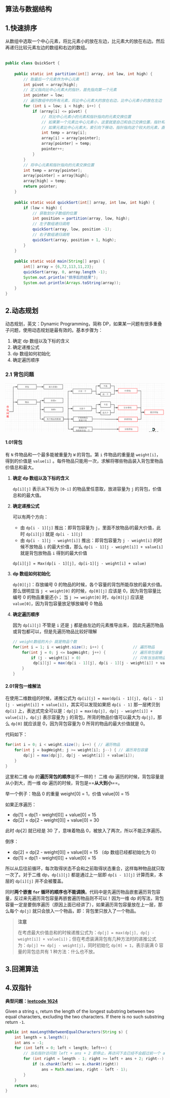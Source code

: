 ## 算法与数据结构

## 1.快速排序

从数组中选取一个中心元素，将比元素小的放在左边，比元素大的放在右边。然后再递归比较元素左边的数组和右边的数组。

```java

public class QuickSort {

    public static int partition(int[] array, int low, int high) {
        // 取最后一个元素作为中心元素
        int pivot = array[high];
        // 定义指向比中心元素大的指针，首先指向第一个元素
        int pointer = low;
        // 遍历数组中的所有元素，将比中心元素大的放在右边，比中心元素小的放在左边
        for (int i = low; i < high; i++) {
            if (array[i] <= pivot) {
                // 将比中心元素小的元素和指针指向的元素交换位置
                // 如果第一个元素比中心元素小，这里就是自己和自己交换位置，指针和索引都向下一位移动
                // 如果元素比中心元素大，索引向下移动，指针指向这个较大的元素，直到找到比中心元素小的元素，并交换位置，指针向下移动
                int temp = array[i];
                array[i] = array[pointer];
                array[pointer] = temp;
                pointer++;
            }
        }
        // 将中心元素和指针指向的元素交换位置
        int temp = array[pointer];
        array[pointer] = array[high];
        array[high] = temp;
        return pointer;
    }

    public static void quickSort(int[] array, int low, int high) {
        if (low < high) {
            // 获取划分子数组的位置
            int position = partition(array, low, high);
            // 左子数组递归调用
            quickSort(array, low, position -1);
            // 右子数组递归调用
            quickSort(array, position + 1, high);
        }
    }

    public static void main(String[] args) {
        int[] array = {6,72,113,11,23};
        quickSort(array, 0, array.length -1);
        System.out.println("排序后的结果");
        System.out.println(Arrays.toString(array));
    }
}
```

## 2.动态规划

动态规划，英⽂：Dynamic Programming，简称 DP，如果某⼀问题有很多重叠⼦问题，使⽤动态规划是最有效的。基本步骤为：

1. 确定 dp 数组以及下标的含义
2. 确定递推公式
3. dp 数组如何初始化
4. 确定遍历顺序

### 2.1 背包问题

<img src="img/算法与数据结构/image-20240103143835940.png" alt="image-20240103143835940" style="zoom:67%;" />

#### 1.01背包

有 `N` 件物品和⼀个最多能被重量为 `W` 的背包。第 `i` 件物品的重量是 `weight[i]`，得到的价值是 `value[i]` 。每件物品只能⽤⼀次，求解将哪些物品装⼊背包⾥物品价值总和最⼤。

1. **确定 dp 数组以及下标的含义**

   `dp[i][j]` 表示从下标为 `[0-i]` 的物品⾥任意取，放进容量为 `j` 的背包，价值总和的最⼤值。

2. **确定递推公式**

   可以有两个⽅向：

   - 由 `dp[i - 1][j]` 推出：即背包容量为 `j`，⾥⾯不放物品i的最⼤价值，此时 `dp[i][j]` 就是 `dp[i - 1][j]`
   - 由 `dp[i - 1][j - weight[i]]` 推出：即背包容量为 `j - weight[i]` 的时候不放物品 `i` 的最⼤价值，那么 `dp[i - 1][j - weight[i]] + value[i]` 就是背包放物品 `i` 得到的最⼤价值

   `dp[i][j] = Max(dp[i - 1][j], dp[i-1][j - weight[i] + value)`

3. **dp 数组如何初始化**

   `dp[0][j]`：存放编号 0 的物品的时候，各个容量的背包所能存放的最⼤价值。 那么很明显当 `j < weight[0]` 的时候，`dp[0][j]` 应该是 0，因为背包容量⽐编号 0 的物品重量还小； 当 `j >= weight[0]` 时，`dp[0][j]` 应该是 `value[0]`，因为背包容量放⾜够放编号 0 物品

4. **确定遍历顺序**

   因为 `dp[i][j]` 不管是 `i` 还是 `j` 都是由左边的元素推导出来， 因此先遍历物品或背包都可以，但是先遍历物品比较好理解

   ```java
   // weight数组的⼤⼩ 就是物品个数
   for(int i = 1; i < weight.size(); i++) {             // 遍历物品
       for(int j = 0; j <= bagWeight; j++) {            // 遍历背包容量
           if (j - weight[i] > 0)                       // 只有当当前物品重量小于背包重量时才考虑当前物品
           	dp[i][j] = max(dp[i - 1][j], dp[i - 1][j - weight[i]] + value[i]);
       }
   }
   ```

#### 2.01背包一维解法

在使⽤⼆维数组的时候，递推公式为 `dp[i][j] = max(dp[i - 1][j], dp[i - 1][j - weight[i]] + value[i])`，其实可以发现如果把 `dp[i - 1]` 那⼀层拷⻉到 `dp[i]` 上，表达式完全可以是：`dp[j] = max(dp[j], dp[j - weight[i]] + value[i])`，`dp[j]` 表示容量为 `j` 的背包，所背的物品价值可以最⼤为 `dp[j]`，那么 `dp[0]` 就应该是 0，因为背包容量为 0 所背的物品的最⼤价值就是 0。

代码如下：

```java
for(int i = 0; i < weight.size(); i++) { // 遍历物品
    for(int j = bagWeight; j >= weight[i]; j--) { // 遍历背包容量
        dp[j] = max(dp[j], dp[j - weight[i]] + value[i]);
    }
}
```

这⾥和⼆维 dp 的**遍历背包的顺序**是不⼀样的！ ⼆维 dp 遍历的时候，背包容量是从⼩到⼤，⽽⼀维 dp 遍历的时候，背包是==**从⼤到⼩**==。

举⼀个例⼦：物品 0 的重量 weight[0] = 1，价值 value[0] = 15

如果正序遍历：

- dp[1] = dp[1 - weight[0]] + value[0] = 15
- dp[2] = dp[2 - weight[0]] + value[0] = 30

此时 dp[2] 就已经是 30 了，意味着物品 0，被放⼊了两次，所以不能正序遍历。

倒序：

- dp[2] = dp[2 - weight[0]] + value[0] = 15 （dp 数组已经都初始化为 0）
- dp[1] = dp[1 - weight[0]] + value[0] = 15

所以从后往前循环，每次取得状态不会和之前取得状态重合，这样每种物品就只取⼀次了。对于⼆维 dp，`dp[i][j]` 都是通过上⼀层即 `dp[i - 1][j]` 计算⽽来，本层的 `dp[i][j]` 并不会被覆盖。

同时**两个嵌套 `for` 循环的顺序也不能调换**。代码中是先遍历物品嵌套遍历背包容量，反过来先遍历背包容量再嵌套遍历物品则不可以！因为⼀维 dp 的写法，背包容量⼀定是要倒序遍历（原因上⾯已经讲了），如果遍历背包容量放在上⼀层，那么每个 `dp[j]` 就只会放⼊⼀个物品，即：背包⾥只放⼊了⼀个物品。

> **注意**
>
> 在考虑最大价值总和的时候递推公式为：`dp[j] = max(dp[j], dp[j - weight[i]] + value[i])`；但在考虑装满背包有几种方法时的递推公式为：`dp[j] += dp[j - weight[j]`，同时初始化 `dp[0] = 1`，表示装满 0 容量的背包总共有 1 种方法：什么也不放。

## 3.回溯算法

## 4.双指针

**典型问题：[leetcode 1624](https://leetcode.com/problems/largest-substring-between-two-equal-characters)**

Given a string `s`, return the length of the longest substring between two equal characters, excluding the two characters. If there is no such substring return `-1`.

```java
public int maxLengthBetweenEqualCharacters(String s) {
    int length = s.length();
    int ans = -1;
    for (int left = 0; left < length; left++) {
        // 当右指针访问到 left + ans + 2 即停止，再访问下去已经不会超过前一个 ans 了
        for (int right = length - 1; right >= left + ans + 2; right--) {
            if (s.charAt(left) == s.charAt(right))
                ans = Math.max(ans, right - left - 1);
        }
    }
    return ans;
}
```

